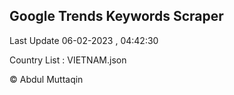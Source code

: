 

## Google Trends Keywords Scraper 
 
Last Update 06-02-2023 , 04:42:30

Country List :
VIETNAM.json



© Abdul Muttaqin 
